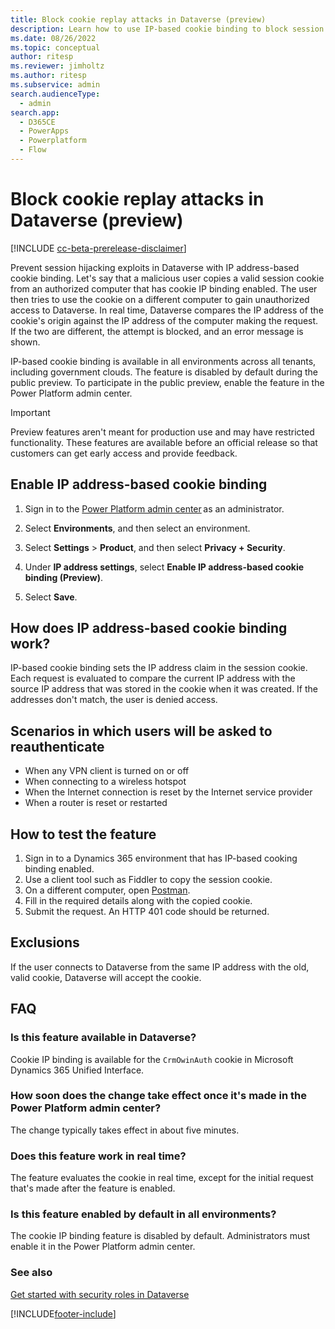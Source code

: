 ```yaml
---
title: Block cookie replay attacks in Dataverse (preview)
description: Learn how to use IP-based cookie binding to block session hijacking attacks in Dataverse.
ms.date: 08/26/2022
ms.topic: conceptual
author: ritesp
ms.reviewer: jimholtz
ms.author: ritesp
ms.subservice: admin
search.audienceType: 
  - admin
search.app:
  - D365CE
  - PowerApps
  - Powerplatform
  - Flow
---
```

# Block cookie replay attacks in Dataverse (preview)

[!INCLUDE [cc-beta-prerelease-disclaimer](../includes/cc-beta-prerelease-disclaimer.md)]

Prevent session hijacking exploits in Dataverse with IP address-based cookie binding. Let's say that a malicious user copies a valid session cookie from an authorized computer that has cookie IP binding enabled. The user then tries to use the cookie on a different computer to gain unauthorized access to Dataverse. In real time, Dataverse compares the IP address of the cookie's origin against the IP address of the computer making the request. If the two are different, the attempt is blocked, and an error message is shown.

IP-based cookie binding is available in all environments across all tenants, including government clouds. The feature is disabled by default during the public preview. To participate in the public preview, enable the feature in the Power Platform admin center.

> [!IMPORTANT]
> Preview features aren't meant for production use and may have restricted functionality. These features are available before an official release so that customers can get early access and provide feedback.

## Enable IP address-based cookie binding

1. Sign in to the [Power Platform admin center](https://admin.powerplatform.microsoft.com) as an administrator.

1. Select **Environments**, and then select an environment.

1. Select **Settings** > **Product**, and then select **Privacy + Security**.

1. Under **IP address settings**, select **Enable IP address-based cookie binding (Preview)**.

1. Select **Save**.

## How does IP address-based cookie binding work?

IP-based cookie binding sets the IP address claim in the session cookie. Each request is evaluated to compare the current IP address with the source IP address that was stored in the cookie when it was created. If the addresses don't match, the user is denied access.

## Scenarios in which users will be asked to reauthenticate

- When any VPN client is turned on or off
- When connecting to a wireless hotspot
- When the Internet connection is reset by the Internet service provider
- When a router is reset or restarted

## How to test the feature

1. Sign in to a Dynamics 365 environment that has IP-based cooking binding enabled.
1. Use a client tool such as Fiddler to copy the session cookie.
1. On a different computer, open [Postman](https://www.postman.com/).
1. Fill in the required details along with the copied cookie.
1. Submit the request. An HTTP 401 code should be returned.

## Exclusions

If the user connects to Dataverse from the same IP address with the old, valid cookie, Dataverse will accept the cookie.

## FAQ

### Is this feature available in Dataverse?

Cookie IP binding is available for the `CrmOwinAuth` cookie in Microsoft Dynamics 365 Unified Interface.

### How soon does the change take effect once it's made in the Power Platform admin center?

The change typically takes effect in about five minutes.

### Does this feature work in real time?

The feature evaluates the cookie in real time, except for the initial request that's made after the feature is enabled.

### Is this feature enabled by default in all environments?

The cookie IP binding feature is disabled by default. Administrators must enable it in the Power Platform admin center.

### See also

[Get started with security roles in Dataverse](/learn/modules/get-started-security-roles/)

[!INCLUDE[footer-include](../includes/footer-banner.md)]
